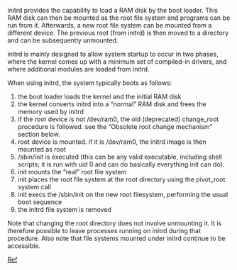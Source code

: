 initrd provides the capability to load a RAM disk by the boot loader. This RAM disk can then be mounted as the root file system and programs can be run from it. Afterwards, a new root file system can be mounted from a different device. The previous root (from initrd) is then moved to a directory and can be subsequently unmounted.

initrd is mainly designed to allow system startup to occur in two phases, where the kernel comes up with a minimum set of compiled-in drivers, and where additional modules are loaded from initrd.

When using initrd, the system typically boots as follows:

1. the boot loader loads the kernel and the initial RAM disk
2. the kernel converts initrd into a “normal” RAM disk and frees the memory used by initrd
3. if the root device is not /dev/ram0, the old (deprecated) change_root procedure is followed. see the “Obsolete root change mechanism” section below.
4. root device is mounted. if it is /dev/ram0, the initrd image is then mounted as root
5. /sbin/init is executed (this can be any valid executable, including shell scripts; it is run with uid 0 and can do basically everything init can do).
6. init mounts the “real” root file system
7. init places the root file system at the root directory using the pivot_root system call
8. init execs the /sbin/init on the new root filesystem, performing the usual boot sequence
9. the initrd file system is removed

Note that changing the root directory does not involve unmounting it. It is therefore possible to leave processes running on initrd during that procedure. Also note that file systems mounted under initrd continue to be accessible.

[Ref](https://man7.org/linux/man-pages/man4/initrd.4.html)
